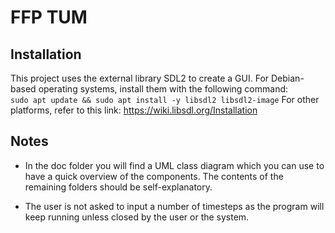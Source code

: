 # FFP TUM

## Installation
This project uses the external library SDL2 to create a GUI. 
For Debian-based operating systems, install them with the following command:\
```sudo apt update && sudo apt install -y libsdl2 libsdl2-image```
For other platforms, refer to this link: https://wiki.libsdl.org/Installation

## Notes
* In the doc folder you will find a UML class diagram which
you can use to have a quick overview of the components.
The contents of the remaining folders should be self-explanatory. 




* The user is not asked to input a number of timesteps as the program will keep running unless closed by the user 
or the system.
